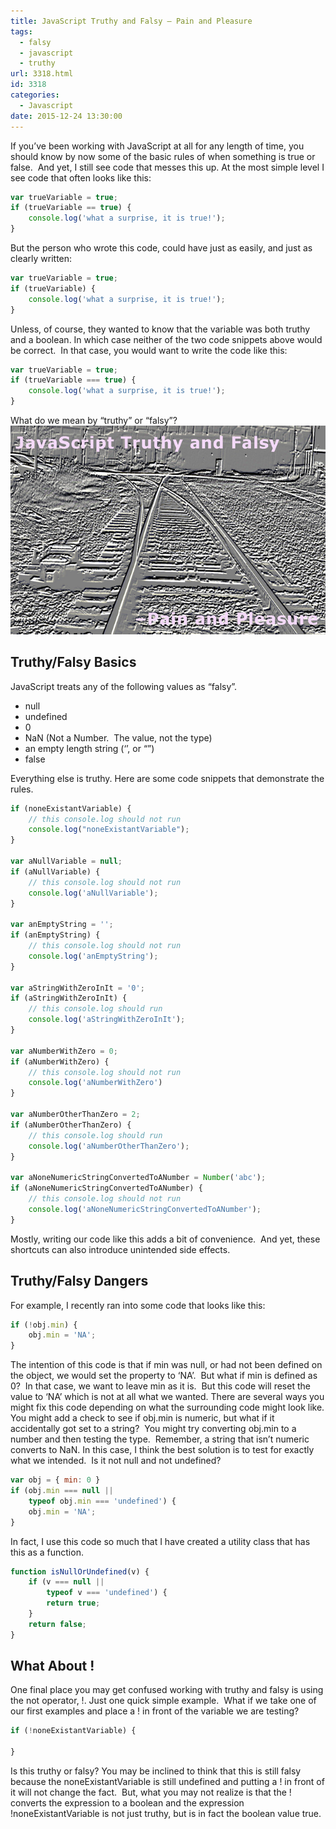 ```yaml
---
title: JavaScript Truthy and Falsy – Pain and Pleasure
tags:
  - falsy
  - javascript
  - truthy
url: 3318.html
id: 3318
categories:
  - Javascript
date: 2015-12-24 13:30:00
---
```


If you’ve been working with JavaScript at all for any length of time, you should know by now some of the basic rules of when something is true or false.  And yet, I still see code that messes this up. At the most simple level I see code that often looks like this:

``` javascript
var trueVariable = true;
if (trueVariable == true) {
    console.log('what a surprise, it is true!');
}
```

But the person who wrote this code, could have just as easily, and just as clearly written:

``` javascript
var trueVariable = true;
if (trueVariable) {
    console.log('what a surprise, it is true!');
}
```

Unless, of course, they wanted to know that the variable was both truthy and a boolean. In which case neither of the two code snippets above would be correct.  In that case, you would want to write the code like this:

``` javascript
var trueVariable = true;
if (trueVariable === true) {
    console.log('what a surprise, it is true!');
}
```

What do we mean by “truthy” or “falsy”? ![image](/uploads/2015/12/image-1.png "image")

Truthy/Falsy Basics
-------------------

JavaScript treats any of the following values as “falsy”.

*   null
*   undefined
*   0
*   NaN (Not a Number.  The value, not the type)
*   an empty length string (‘’, or “”)
*   false

Everything else is truthy. Here are some code snippets that demonstrate the rules.

``` javascript
if (noneExistantVariable) {
    // this console.log should not run
    console.log("noneExistantVariable");
}

var aNullVariable = null;
if (aNullVariable) {
    // this console.log should not run
    console.log('aNullVariable');
}

var anEmptyString = '';
if (anEmptyString) {
    // this console.log should not run
    console.log('anEmptyString');
}

var aStringWithZeroInIt = '0';
if (aStringWithZeroInIt) {
    // this console.log should run
    console.log('aStringWithZeroInIt');
}

var aNumberWithZero = 0;
if (aNumberWithZero) {
    // this console.log should not run
    console.log('aNumberWithZero')
}

var aNumberOtherThanZero = 2;
if (aNumberOtherThanZero) {
    // this console.log should run
    console.log('aNumberOtherThanZero');
}

var aNoneNumericStringConvertedToANumber = Number('abc');
if (aNoneNumericStringConvertedToANumber) {
    // this console.log should not run
    console.log('aNoneNumericStringConvertedToANumber');
}
```

Mostly, writing our code like this adds a bit of convenience.  And yet, these shortcuts can also introduce unintended side effects.

Truthy/Falsy Dangers
--------------------

For example, I recently ran into some code that looks like this:

``` javascript
if (!obj.min) {
    obj.min = 'NA';
}
```

The intention of this code is that if min was null, or had not been defined on the object, we would set the property to ‘NA’.  But what if min is defined as 0?  In that case, we want to leave min as it is.  But this code will reset the value to ‘NA’ which is not at all what we wanted. There are several ways you might fix this code depending on what the surrounding code might look like. You might add a check to see if obj.min is numeric, but what if it accidentally got set to a string?  You might try converting obj.min to a number and then testing the type.  Remember, a string that isn’t numeric converts to NaN. In this case, I think the best solution is to test for exactly what we intended.  Is it not null and not undefined?

``` javascript
var obj = { min: 0 }
if (obj.min === null ||
    typeof obj.min === 'undefined') {
    obj.min = 'NA';
}
```

In fact, I use this code so much that I have created a utility class that has this as a function.

``` javascript
function isNullOrUndefined(v) {
    if (v === null ||
        typeof v === 'undefined') {
        return true;
    }
    return false;
}
```

What About !
------------

One final place you may get confused working with truthy and falsy is using the not operator, !. Just one quick simple example.  What if we take one of our first examples and place a ! in front of the variable we are testing?

``` javascript
if (!noneExistantVariable) {

}
```

Is this truthy or falsy? You may be inclined to think that this is still falsy because the noneExistantVariable is still undefined and putting a ! in front of it will not change the fact.  But, what you may not realize is that the ! converts the expression to a boolean and the expression !noneExistantVariable is not just truthy, but is in fact the boolean value true.

